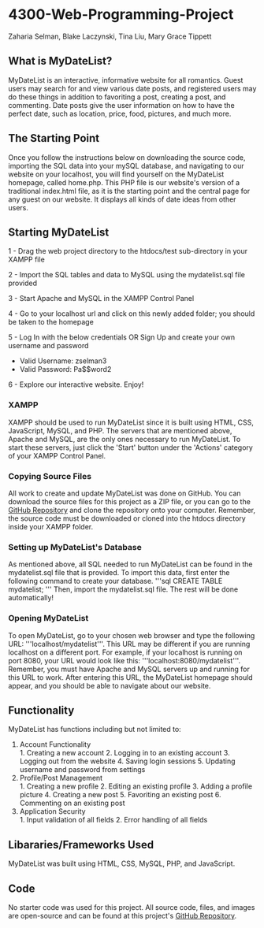 # 4300-Web-Programming-Project
Zaharia Selman, Blake Laczynski, Tina Liu, Mary Grace Tippett

## What is MyDateList?
MyDateList is an interactive, informative website for all romantics. Guest users may search for and view various date posts, and 
registered users may do these things in addition to favoriting a post, creating a post, and commenting. Date posts give the user
information on how to have the perfect date, such as location, price, food, pictures, and much more.

## The Starting Point
Once you follow the instructions below on downloading the source code, importing the SQL data into your mySQL database, and navigating to our website on your localhost, you will find yourself on the MyDateList homepage, called home.php. This PHP file is our website's version of a traditional index.html file, as it is the starting point and the central page for any guest on our website. It displays all kinds of date ideas from other users.

## Starting MyDateList
1 - Drag the web project directory to the htdocs/test sub-directory in your XAMPP file

2 - Import the SQL tables and data to MySQL using the mydatelist.sql file provided

3 - Start Apache and MySQL in the XAMPP Control Panel

4 - Go to your localhost url and click on this newly added folder; you should be taken to the homepage

5 - Log In with the below credentials OR Sign Up and create your own username and password

   * Valid Username: zselman3
   * Valid Password: Pa$$word2

6 - Explore our interactive website. Enjoy!

### XAMPP
XAMPP should be used to run MyDateList since it is built using HTML, CSS, JavaScript, MySQL, and PHP. The servers that are mentioned above, Apache and MySQL, are the only ones necessary to run MyDateList. To start these servers, just click the 'Start' button under the 'Actions' category of your XAMPP Control Panel.

### Copying Source Files
All work to create and update MyDateList was done on GitHub. You can download the source files for this project as a ZIP file, or you can go to the [GitHub Repository](https://github.com/zas11053/4300-Web-Programming-Project) and clone the repository onto your computer. Remember, the source code must be downloaded or cloned into the htdocs directory inside your XAMPP folder.

### Setting up MyDateList's Database
As mentioned above, all SQL needed to run MyDateList can be found in the mydatelist.sql file that is provided. To import this data, first enter the following command to create your database.
'''sql
CREATE TABLE mydatelist;
'''
Then, import the mydatelist.sql file. The rest will be done automatically!

### Opening MyDateList
To open MyDateList, go to your chosen web browser and type the following URL: '''localhost/mydatelist'''. This URL may be different if you are running localhost on a different port. For example, if your localhost is running on port 8080, your URL would look like this: '''localhost:8080/mydatelist'''. Remember, you must have Apache and MySQL servers up and running for this URL to work. After entering this URL, the MyDateList homepage should appear, and you should be able to navigate about our website. 

## Functionality
MyDateList has functions including but not limited to:
<ol>
    <li>Account Functionality</li>
    1. Creating a new account
    2. Logging in to an existing account
    3. Logging out from the website
    4. Saving login sessions
    5. Updating username and password from settings
    <li>Profile/Post Management</li>
    1. Creating a new profile
    2. Editing an existing profile
    3. Adding a profile picture
    4. Creating a new post
    5. Favoriting an existing post
    6. Commenting on an existing post
    <li>Application Security</li>
    1. Input validation of all fields
    2. Error handling of all fields
</ol>

## Libararies/Frameworks Used
MyDateList was built using HTML, CSS, MySQL, PHP, and JavaScript.

## Code
No starter code was used for this project. All source code, files, and images are open-source and can be found at this project's [GitHub Repository](https://github.com/zas11053/4300-Web-Programming-Project).
